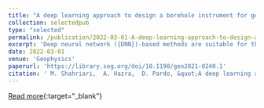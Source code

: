 ```yaml
---
title: "A deep learning approach to design a borehole instrument for geosteering"
collection: selectedpub
type: "selected"
permalink: /publication/2022-03-01-A-deep-learning-approach-to-design-a-borehole-instrument-for-geosteering
excerpt: 'Deep neural network ({DNN})-based methods are suitable for the rapid inversion of borehole resistivity measurements. They approximate the forward and the inverse problem offline during the training phase, and they only require a fraction of a second for the online evaluation (aka prediction). Herein, we have adopted a {DNN}-based iterative algorithm to design a borehole instrument such that the inverse solution is unique for a given earth parameterization. We select a large set of electromagnetic measurement systems routinely used in logging operations, and our {DNN} algorithm selects a subset of measurements that are suitable for inversion purposes. Numerical results with synthetic data confirm that this approach can provide valuable insight when designing borehole-logging instruments.'
date: 2022-03-01
venue: 'Geophysics'
paperurl: 'https://library.seg.org/doi/10.1190/geo2021-0240.1'
citation: ' M. Shahriari,  A. Hazra,  D. Pardo, &quot;A deep learning approach to design a borehole instrument for geosteering.&quot; Geophysics, 2022.'
---
```

[Read more](https://library.seg.org/doi/10.1190/geo2021-0240.1){:target="_blank"}
